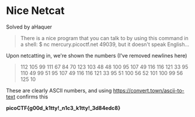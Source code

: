 # Nice Netcat
Solved by aHaquer

> There is a nice program that you can talk to by using this command in a shell: $ nc mercury.picoctf.net 49039, but it doesn't speak English...

Upon netcatting in, we're shown the numbers (I've removed newlines here)
> 112 105 99 111 67 84 70 123 103 48 48 100 95 107 49 116 116 121 33 95 110 49 99 51 95 107 49 116 116 121 33 95 51 100 56 52 101 100 99 56 125 10

These are clearly ASCII numbers, and using https://convert.town/ascii-to-text confirms this

**picoCTF{g00d_k1tty!_n1c3_k1tty!_3d84edc8}**
